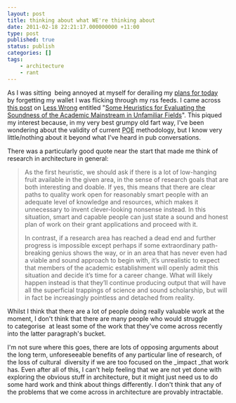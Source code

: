 ```yaml
---
layout: post
title: thinking about what WE're thinking about
date: 2011-02-18 22:21:17.000000000 +11:00
type: post
published: true
status: publish
categories: []
tags:
    - architecture
    - rant
---
```

<p>As I was sitting  being annoyed at myself for derailing my <a title="A description of what I had planned" href="http://www.notionparallax.co.uk/wordpress/index.php/2011/02/solo-canyoning/">plans for today</a> by forgetting my wallet I was flicking through my rss feeds. I came across <a title="Some Heuristics for Evaluating the Soundness of the Academic Mainstream in Unfamiliar Fields" href="http://lesswrong.com/lw/4ba/some_heuristics_for_evaluating_the_soundness_of/">this post</a> on <a href="http://lesswrong.com">Less Wrong</a> entitled "<a href="http://lesswrong.com/lw/4ba/some_heuristics_for_evaluating_the_soundness_of/">Some Heuristics for Evaluating the Soundness of the Academic Mainstream in Unfamiliar Fields</a>". This piqued my interest because, in my very best grumpy old fart way, I've been wondering about the validity of current <acronym title="Post Occupancy Evaluation">POE</acronym> methodology, but I know very little/nothing about it beyond what I've heard in pub conversations.</p>
<p>There was a particularly good quote near the start that made me think of research in architecture in general:</p>
<blockquote><p>As the first heuristic, we should ask if there is a lot of low-hanging fruit available in the given area, in the sense of research goals that are both interesting and doable. If yes, this means that there are clear paths to quality work open for reasonably smart people with an adequate level of knowledge and resources, which makes it unnecessary to invent clever-looking nonsense instead. In this situation, smart and capable people can just state a sound and honest plan of work on their grant applications and proceed with it.</p>
<p>In contrast, if a research area has reached a dead end and further progress is impossible except perhaps if some extraordinary path-breaking genius shows the way, or in an area that has never even had a viable and sound approach to begin with, it’s unrealistic to expect that members of the academic establishment will openly admit this situation and decide it’s time for a career change. What will likely happen instead is that they’ll continue producing output that will have all the superficial trappings of science and sound scholarship, but will in fact be increasingly pointless and detached from reality.</p>
</blockquote>
<p>Whilst I think that there are a lot of people doing really valuable work at the moment, I don't think that there are many people who would struggle to categorise  at least some of the work that they've come across recently into the latter paragraph's bucket.</p>
<p>I'm not sure where this goes, there are lots of opposing arguments about the long term, unforeseeable benefits of any particular line of research, of the loss of cultural  diversity if we are too focused on the _impact _that work has. Even after all of this, I can't help feeling that we are not yet done with exploring the obvious stuff in architecture, but it might just need us to do some hard work and think about things differently. I don't think that any of the problems that we come across in architecture are provably intractable.</p>
